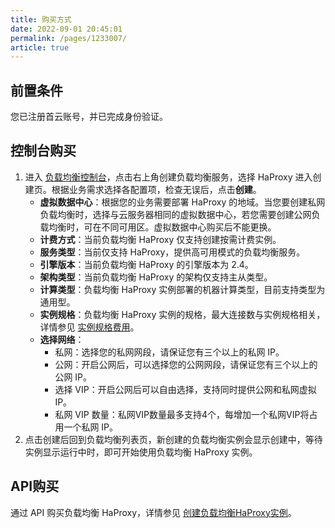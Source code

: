 ```yaml
---
title: 购买方式
date: 2022-09-01 20:45:01
permalink: /pages/1233007/
article: true
---
```



## 前置条件

您已注册首云账号，并已完成身份验证。

## 控制台购买

1. 进入 [负载均衡控制台](https://console.capitalonline.net/loadbalancers)，点击右上角创建负载均衡服务，选择 HaProxy 进入创建页。根据业务需求选择各配置项，检查无误后，点击**创建**。
   + **虚拟数据中心**：根据您的业务需要部署 HaProxy 的地域。当您要创建私网负载均衡时，选择与云服务器相同的虚拟数据中心，若您需要创建公网负载均衡时，可在不同可用区。虚拟数据中心购买后不能更换。
   + **计费方式**：当前负载均衡 HaProxy 仅支持创建按需计费实例。
   + **服务类型**：当前仅支持 HaProxy，提供高可用模式的负载均衡服务。
   + **引擎版本**：当前负载均衡 HaProxy 的引擎版本为 2.4。
   + **架构类型**：当前负载均衡 HaProxy 的架构仅支持主从类型。
   + **计算类型**：负载均衡 HaProxy 实例部署的机器计算类型，目前支持类型为通用型。
   + **实例规格**：负载均衡 HaProxy 实例的规格，最大连接数与实例规格相关，详情参见 [实例规格费用](../02.购买指南/00.计费概述.md)。
   + **选择网络**：
     + 私网：选择您的私网网段，请保证您有三个以上的私网 IP。
     + 公网：开启公网后，可以选择您的公网网段，请保证您有三个以上的公网 IP。
     + 选择 VIP：开启公网后可以自由选择，支持同时提供公网和私网虚拟 IP。
     + 私网 VIP 数量：私网VIP数量最多支持4个，每增加一个私网VIP将占用一个私网 IP。
2. 点击创建后回到负载均衡列表页，新创建的负载均衡实例会显示创建中，等待实例显示运行中时，即可开始使用负载均衡 HaProxy 实例。

## API购买

通过 API 购买负载均衡 HaProxy，详情参见 [创建负载均衡HaProxy实例](../09.API文档/02.实例相关接口/02.创建负载均衡HaProxy实例.md)。

